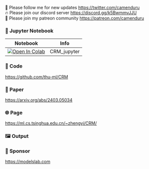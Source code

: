 🐣 Please follow me for new updates https://twitter.com/camenduru <br />
🔥 Please join our discord server https://discord.gg/k5BwmmvJJU <br />
🥳 Please join my patreon community https://patreon.com/camenduru <br />

### 🍊 Jupyter Notebook

| Notebook | Info
| --- | --- |
[![Open In Colab](https://colab.research.google.com/assets/colab-badge.svg)](https://colab.research.google.com/github/camenduru/CRM-jupyter/blob/main/CRM_jupyter.ipynb) | CRM_jupyter

### 🧬 Code
https://github.com/thu-ml/CRM

### 📄 Paper
https://arxiv.org/abs/2403.05034

### 🌐 Page
https://ml.cs.tsinghua.edu.cn/~zhengyi/CRM/

### 🖼 Output


### 🏢 Sponsor
https://modelslab.com
